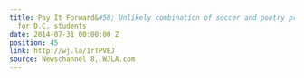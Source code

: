 ```yaml
---
title: Pay It Forward&#58; Unlikely combination of soccer and poetry proves inspiring
  for D.C. students
date: 2014-07-31 00:00:00 Z
position: 45
link: http://wj.la/1rTPVEJ
source: Newschannel 8, WJLA.com
---
```


